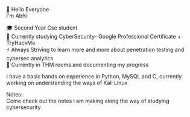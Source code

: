 👋 Hello Everyone <br> I'm Abhi

🎓 Second Year Cse student <br> 🔐 Currently studying CyberSecurity- Google Professional Certificate + TryHackMe <br> ⚡ Always Striving to learn more and more about penetration testing and cybersec analytics <br> 📘 Currently in THM rooms and documenting my progress

I have a basic hands on experience in Python, MySQL and C, currently working on understanding the ways of Kali Linux

Notes: <br> Come check out the notes i am making along the way of studying cybersecurity
